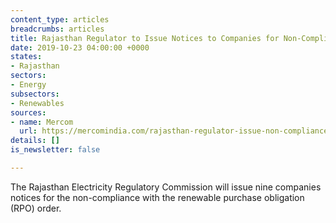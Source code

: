 ```yaml
---
content_type: articles
breadcrumbs: articles
title: Rajasthan Regulator to Issue Notices to Companies for Non-Compliance of RPO
date: 2019-10-23 04:00:00 +0000
states:
- Rajasthan
sectors:
- Energy
subsectors:
- Renewables
sources:
- name: Mercom
  url: https://mercomindia.com/rajasthan-regulator-issue-non-compliance-rpo/
details: []
is_newsletter: false

---
```

The Rajasthan Electricity Regulatory Commission will issue nine companies notices for the non-compliance with the renewable purchase obligation (RPO) order.
